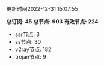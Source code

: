 更新时间2022-12-31 15:07:55

**总订阅: 45**
**总节点: 903**
**有效节点: 224**
- ssr节点: 3
- ss节点: 30
- v2ray节点: 182
- trojan节点: 9
